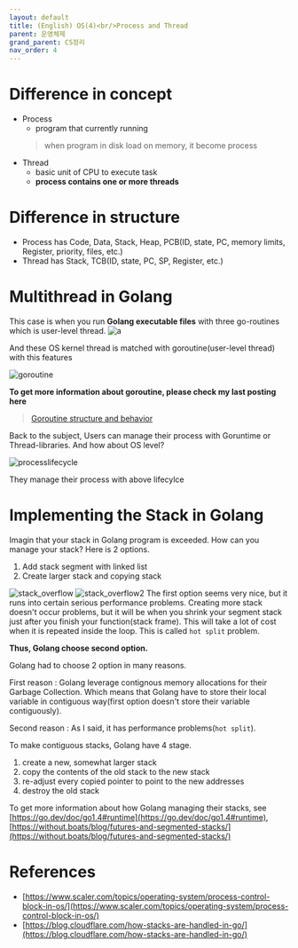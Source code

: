 ```yaml
---
layout: default
title: (English) OS(4)<br/>Process and Thread
parent: 운영체제
grand_parent: CS정리
nav_order: 4
---
```


# Difference in concept
* Process
  * program that currently running
  > when program in disk load on memory, it become process
* Thread
  * basic unit of CPU to execute task
  * **process contains one or more threads**

# Difference in structure
* Process has Code, Data, Stack, Heap, PCB(ID, state, PC, memory limits, Register, priority, files, etc.)
* Thread has Stack, TCB(ID, state, PC, SP, Register, etc.)

# Multithread in Golang
This case is when you run **Golang executable files** with three go-routines which is user-level thread.
![a](../../../../assets/p/cs/os/pcb_tcb.png)

And these OS kernel thread is matched with goroutine(user-level thread) with this features

![goroutine](../../../../assets/p/cs/os/goroutine.png)

**To get more information about goroutine, please check my last posting here** 
> [Goroutine structure and behavior](https://ghkdqhrbals.github.io/posts/thread-goroutine/)

Back to the subject, Users can manage their process with Goruntime or Thread-libraries. And how about OS level?

![processlifecycle](../../../../assets/p/cs/os/processlifecycle.png)

They manage their process with above lifecylce

# Implementing the Stack in Golang

Imagin that your stack in Golang program is exceeded. How can you manage your stack? Here is 2 options.


1. Add stack segment with linked list
2. Create larger stack and copying stack

![stack_overflow](../../../../assets/p/cs/os/m.png)
![stack_overflow2](../../../../assets/p/cs/os/m1.png)
The first option seems very nice, but it runs into certain serious performance problems. Creating more stack doesn't occur problems, but it will be when you shrink your segment stack just after you finish your function(stack frame). This will take a lot of cost when it is repeated inside the loop. This is called `hot split` problem.

**Thus, Golang choose second option.**

Golang had to choose 2 option in many reasons.

First reason : Golang leverage contignous memory allocations for their Garbage Collection. Which means that Golang have to store their local variable in contiguous way(first option doesn't store their variable contiguously).

Second reason : As I said, it has performance problems(`hot split`).

To make contiguous stacks, Golang have 4 stage.

1. create a new, somewhat larger stack
2. copy the contents of the old stack to the new stack
3. re-adjust every copied pointer to point to the new addresses
4. destroy the old stack

To get more information about how Golang managing their stacks, see [https://go.dev/doc/go1.4#runtime](https://go.dev/doc/go1.4#runtime), [https://without.boats/blog/futures-and-segmented-stacks/](https://without.boats/blog/futures-and-segmented-stacks/)





# References
* [https://www.scaler.com/topics/operating-system/process-control-block-in-os/](https://www.scaler.com/topics/operating-system/process-control-block-in-os/)
* [https://blog.cloudflare.com/how-stacks-are-handled-in-go/](https://blog.cloudflare.com/how-stacks-are-handled-in-go/)